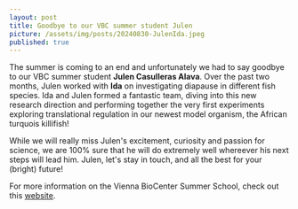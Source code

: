 ```yaml
---
layout: post
title: Goodbye to our VBC summer student Julen
picture: /assets/img/posts/20240830-JulenIda.jpeg
published: true
---
```

The summer is coming to an end and unfortunately we had to say goodbye to our VBC summer student **Julen Casulleras Alava**. 
Over the past two months, Julen worked with **Ida** on investigating diapause in different fish species. Ida and Julen formed a fantastic team, diving into this new research direction and performing together the very first experiments exploring translational regulation in our newest model organism, the African turquois killifish! 

While we will really miss Julen's excitement, curiosity and passion for science, we are 100% sure that he will do extremely well whereever his next steps will lead him. Julen, let's stay in touch, and all the best for your (bright) future!

For more information on the Vienna BioCenter Summer School, check out this [website](https://training.vbc.ac.at/summer-school/).
